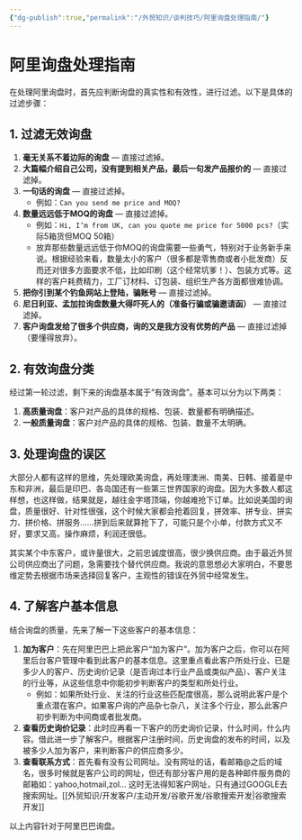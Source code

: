 ```yaml
---
{"dg-publish":true,"permalink":"/外贸知识/谈判技巧/阿里询盘处理指南/"}
---
```


# 阿里询盘处理指南

在处理阿里询盘时，首先应判断询盘的真实性和有效性，进行过滤。以下是具体的过滤步骤：

## 1. 过滤无效询盘

1. **毫无关系不着边际的询盘** — 直接过滤掉。
2. **大篇幅介绍自己公司，没有提到相关产品，最后一句发产品报价的** — 直接过滤掉。
3. **一句话的询盘** — 直接过滤掉。
   - 例如：`Can you send me price and MOQ?`
4. **数量远远低于MOQ的询盘** — 直接过滤掉。
   - 例如：`Hi, I’m from UK, can you quote me price for 5000 pcs?`（实际5箱货但MOQ 50箱）
   - 放弃那些数量远远低于你MOQ的询盘需要一些勇气，特别对于业务新手来说。根据经验来看，数量太小的客户（很多都是零售商或者小批发商）反而还对很多方面要求不低，比如印刷（这个经常坑爹！）、包装方式等。这样的客户耗费精力，工厂订材料、订包装、组织生产各方面都很难协调。
5. **把你引到某个钓鱼网站上登陆，骗账号** — 直接过滤掉。
6. **尼日利亚、孟加拉询盘数量大得吓死人的（准备行骗或骗邀请函）** — 直接过滤掉。
7. **客户询盘发给了很多个供应商，询的又是我方没有优势的产品** — 直接过滤掉（要懂得放弃）。

## 2. 有效询盘分类

经过第一轮过滤，剩下来的询盘基本属于“有效询盘”。基本可以分为以下两类：

1. **高质量询盘**：客户对产品的具体的规格、包装、数量都有明确描述。
2. **一般质量询盘**：客户对产品的具体的规格、包装、数量不太明确。

## 3. 处理询盘的误区

大部分人都有这样的思维，先处理欧美询盘，再处理澳洲、南美、日韩、接着是中东和非洲，最后是印巴、各岛国还有一些第三世界国家的询盘。因为大多数人都这样想，也这样做，结果就是，越往金字塔顶端，你越难抢下订单。比如说美国的询盘，质量很好、针对性很强，这个时候大家都会抢着回复，拼效率、拼专业、拼实力、拼价格、拼服务……拼到后来就算抢下了，可能只是个小单，付款方式又不好，要求又高，操作麻烦，利润还很低。

其实某个中东客户，或许量很大，之前忠诚度很高，很少换供应商。由于最近外贸公司供应商出了问题，急需要找个替代供应商。我说的意思想必大家明白，不要思维定势去根据市场来选择回复客户，主观性的错误在外贸中经常发生。

## 4. 了解客户基本信息

结合询盘的质量，先来了解一下这些客户的基本信息：

1. **加为客户**：先在阿里巴巴上把此客户“加为客户”。加为客户之后，你可以在阿里后台客户管理中看到此客户的基本信息。这里重点看此客户所处行业、已是多少人的客户、历史询价记录（是否询过本行业产品或类似产品）、客户关注的行业等，从这些信息中你能初步判断客户的类型和所处行业。
   - 例如：如果所处行业、关注的行业这些匹配度很高，那么说明此客户是个重点潜在客户。如果客户询的产品杂七杂八，关注多个行业，那么此客户初步判断为中间商或者批发商。
2. **查看历史询价记录**：此时应再看一下客户的历史询价记录，什么时间，什么内容。借此进一步了解客户。根据客户注册时间，历史询盘的发布的时间，以及被多少人加为客户，来判断客户的供应商多少。
3. **查看联系方式**：首先看有没有公司网址。没有网址的话，看邮箱@之后的域名，很多时候就是客户公司的网址，但还有部分客户用的是各种邮件服务商的邮箱如：yahoo,hotmail,zol… 这时无法得知客户网址，只有通过GOOGLE去搜索网址。[[外贸知识/开发客户/主动开发/谷歌开发/谷歌搜索开发\|谷歌搜索开发]]

以上内容针对于阿里巴巴询盘。